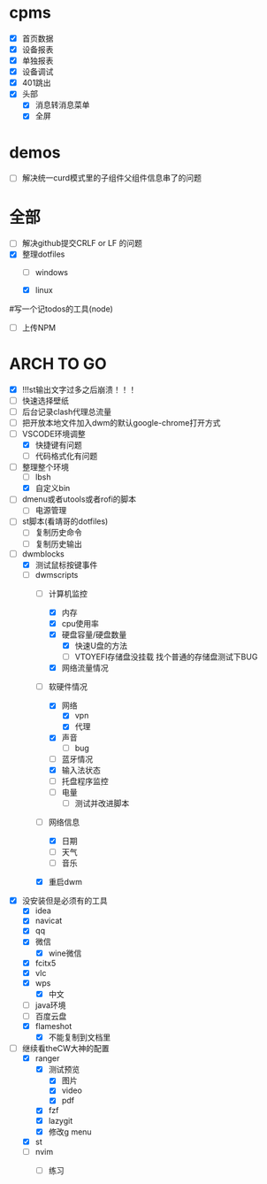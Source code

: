 # cpms
  - [x] 首页数据
  - [x] 设备报表
  - [x] 单独报表
  - [x] 设备调试
  - [x] 401跳出
  - [x] 头部
    - [x] 消息转消息菜单
    - [x] 全屏

# demos
  - [ ] 解决统一curd模式里的子组件父组件信息串了的问题



# 全部
  - [ ] 解决github提交CRLF or LF 的问题
  - [x] 整理dotfiles
    - [ ] windows
    - [x] linux




#写一个记todos的工具(node)
  - [ ] 上传NPM
# ARCH TO GO
  - [x] !!!st输出文字过多之后崩溃！！！
  - [ ] 快速选择壁纸
  - [ ] 后台记录clash代理总流量
  - [ ] 把开放本地文件加入dwm的默认google-chrome打开方式
  - [ ] VSCODE环境调整
    - [x] 快捷键有问题
    - [ ] 代码格式化有问题

  - [ ] 整理整个环境
    - [ ] lbsh
    - [x] 自定义bin

  - [ ] dmenu或者utools或者rofi的脚本
    - [ ] 电源管理
  - [ ] st脚本(看靖哥的dotfiles)
    - [ ] 复制历史命令
    - [ ] 复制历史输出
  - [ ] dwmblocks
    - [x] 测试鼠标按键事件
    - [ ] dwmscripts
      - [ ] 计算机监控
        - [x] 内存
        - [x] cpu使用率
        - [x] 硬盘容量/硬盘数量
          - [x] 快速U盘的方法
          - [ ] VTOYEFI存储盘没挂载 找个普通的存储盘测试下BUG
        - [x] 网络流量情况
      - [ ] 软硬件情况
        - [x] 网络
          - [x] vpn
          - [x] 代理
        - [x] 声音
          - [ ] bug
        - [ ] 蓝牙情况
        - [x] 输入法状态
        - [ ] 托盘程序监控
        - [ ] 电量
          - [ ] 测试并改进脚本
      - [ ] 网络信息
        - [x] 日期
        - [ ] 天气
        - [ ] 音乐
      - [x] 重启dwm


  - [x] 没安装但是必须有的工具
    - [x] idea
    - [x] navicat
    - [x] qq
    - [x] 微信
      - [x] wine微信
    - [x] fcitx5
    - [x] vlc
    - [x] wps
      - [x] 中文
    - [ ] java环境
    - [ ] 百度云盘
    - [x] flameshot
      - [x] 不能复制到文档里
  - [ ] 继续看theCW大神的配置
    - [x] ranger
      - [x] 测试预览
        - [x] 图片
        - [x] video
        - [x] pdf
      - [x] fzf
      - [x] lazygit
      - [x] 修改g menu
    - [x] st
    - [ ] nvim
      - [ ] 练习


